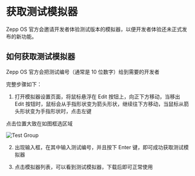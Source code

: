# 获取测试模拟器

Zepp OS 官方会邀请开发者体验测试版本的模拟器，以便开发者体验还未正式发布的新功能。

## 如何获取测试模拟器

Zepp OS 官方会把测试编号（通常是 10 位数字）给到需要的开发者

完整步骤如下：

1. 打开模拟器设置页面，将鼠标悬浮在 Edit 按钮上，向正下方移动，当移出 Edit 按钮时，鼠标会从手指形状变为箭头形状，继续往下方移动，当鼠标从箭头形状变为手指形状时，点击左键

点击位置大致在如图框选区域

![Test Group](/img/docs/guides/faq/simulator/test-group.jpg)

2. 出现输入框，在其中输入测试编号，并且按下 Enter 键，即可成功获取测试模拟器

3. 点击模拟器列表，可以看到测试模拟器，下载后即可正常使用
